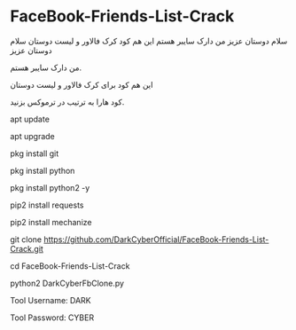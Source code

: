 # FaceBook-Friends-List-Crack
سلام دوستان عزیز من دارک سایبر هستم این هم کود کرک فالاور و لیست دوستان
سلام دوستان عزیز

من دارک سایبر هستم.

این هم کود برای کرک فالاور و لیست دوستان 

کود هارا به ترتیب در ترموکس بزنید. 

apt update

apt upgrade

pkg install git

pkg install python

pkg install python2 -y

pip2 install requests

pip2 install mechanize

git clone https://github.com/DarkCyberOfficial/FaceBook-Friends-List-Crack.git

cd FaceBook-Friends-List-Crack

python2 DarkCyberFbClone.py 

Tool Username: DARK

Tool Password: CYBER

